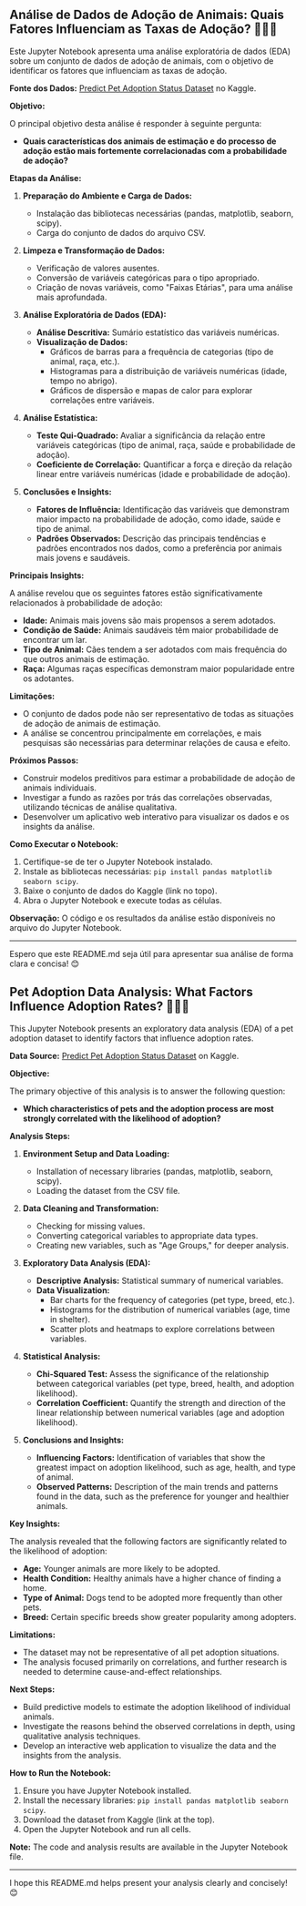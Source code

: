 ## Análise de Dados de Adoção de Animais: Quais Fatores Influenciam as Taxas de Adoção? 🐶🐱🐰

Este Jupyter Notebook apresenta uma análise exploratória de dados (EDA) sobre um conjunto de dados de adoção de animais, com o objetivo de identificar os fatores que influenciam as taxas de adoção.

**Fonte dos Dados:** [Predict Pet Adoption Status Dataset](https://www.kaggle.com/datasets/rabieelkharoua/predict-pet-adoption-status-dataset?resource=download) no Kaggle.

**Objetivo:**

O principal objetivo desta análise é responder à seguinte pergunta: 

* **Quais características dos animais de estimação e do processo de adoção estão mais fortemente correlacionadas com a probabilidade de adoção?**

**Etapas da Análise:**

1. **Preparação do Ambiente e Carga de Dados:**
    * Instalação das bibliotecas necessárias (pandas, matplotlib, seaborn, scipy).
    * Carga do conjunto de dados do arquivo CSV.

2. **Limpeza e Transformação de Dados:**
    * Verificação de valores ausentes.
    * Conversão de variáveis categóricas para o tipo apropriado.
    * Criação de novas variáveis, como "Faixas Etárias", para uma análise mais aprofundada.

3. **Análise Exploratória de Dados (EDA):**
    * **Análise Descritiva:** Sumário estatístico das variáveis numéricas.
    * **Visualização de Dados:**
        * Gráficos de barras para a frequência de categorias (tipo de animal, raça, etc.).
        * Histogramas para a distribuição de variáveis numéricas (idade, tempo no abrigo).
        * Gráficos de dispersão e mapas de calor para explorar correlações entre variáveis.

4. **Análise Estatística:**
    * **Teste Qui-Quadrado:** Avaliar a significância da relação entre variáveis categóricas (tipo de animal, raça, saúde e probabilidade de adoção).
    * **Coeficiente de Correlação:** Quantificar a força e direção da relação linear entre variáveis numéricas (idade e probabilidade de adoção).

5. **Conclusões e Insights:**
    * **Fatores de Influência:** Identificação das variáveis que demonstram maior impacto na probabilidade de adoção, como idade, saúde e tipo de animal.
    * **Padrões Observados:** Descrição das principais tendências e padrões encontrados nos dados, como a preferência por animais mais jovens e saudáveis.

**Principais Insights:**

A análise revelou que os seguintes fatores estão significativamente relacionados à probabilidade de adoção:

* **Idade:** Animais mais jovens são mais propensos a serem adotados.
* **Condição de Saúde:** Animais saudáveis ​​têm maior probabilidade de encontrar um lar.
* **Tipo de Animal:** Cães tendem a ser adotados com mais frequência do que outros animais de estimação.
* **Raça:** Algumas raças específicas demonstram maior popularidade entre os adotantes.

**Limitações:**

* O conjunto de dados pode não ser representativo de todas as situações de adoção de animais de estimação.
* A análise se concentrou principalmente em correlações, e mais pesquisas são necessárias para determinar relações de causa e efeito.

**Próximos Passos:**

* Construir modelos preditivos para estimar a probabilidade de adoção de animais individuais.
* Investigar a fundo as razões por trás das correlações observadas, utilizando técnicas de análise qualitativa.
* Desenvolver um aplicativo web interativo para visualizar os dados e os insights da análise.

**Como Executar o Notebook:**

1. Certifique-se de ter o Jupyter Notebook instalado.
2. Instale as bibliotecas necessárias: `pip install pandas matplotlib seaborn scipy`.
3. Baixe o conjunto de dados do Kaggle (link no topo).
4. Abra o Jupyter Notebook e execute todas as células.

**Observação:** O código e os resultados da análise estão disponíveis no arquivo do Jupyter Notebook.

---

Espero que este README.md seja útil para apresentar sua análise de forma clara e concisa! 😊 


## Pet Adoption Data Analysis: What Factors Influence Adoption Rates? 🐶🐱🐰

This Jupyter Notebook presents an exploratory data analysis (EDA) of a pet adoption dataset to identify factors that influence adoption rates.

**Data Source:** [Predict Pet Adoption Status Dataset](https://www.kaggle.com/datasets/rabieelkharoua/predict-pet-adoption-status-dataset?resource=download) on Kaggle.

**Objective:**

The primary objective of this analysis is to answer the following question:

* **Which characteristics of pets and the adoption process are most strongly correlated with the likelihood of adoption?**

**Analysis Steps:**

1. **Environment Setup and Data Loading:**
    * Installation of necessary libraries (pandas, matplotlib, seaborn, scipy).
    * Loading the dataset from the CSV file.

2. **Data Cleaning and Transformation:**
    * Checking for missing values.
    * Converting categorical variables to appropriate data types.
    * Creating new variables, such as "Age Groups," for deeper analysis.

3. **Exploratory Data Analysis (EDA):**
    * **Descriptive Analysis:** Statistical summary of numerical variables.
    * **Data Visualization:**
        * Bar charts for the frequency of categories (pet type, breed, etc.).
        * Histograms for the distribution of numerical variables (age, time in shelter).
        * Scatter plots and heatmaps to explore correlations between variables.

4. **Statistical Analysis:**
    * **Chi-Squared Test:** Assess the significance of the relationship between categorical variables (pet type, breed, health, and adoption likelihood).
    * **Correlation Coefficient:** Quantify the strength and direction of the linear relationship between numerical variables (age and adoption likelihood).

5. **Conclusions and Insights:**
    * **Influencing Factors:** Identification of variables that show the greatest impact on adoption likelihood, such as age, health, and type of animal.
    * **Observed Patterns:** Description of the main trends and patterns found in the data, such as the preference for younger and healthier animals.

**Key Insights:**

The analysis revealed that the following factors are significantly related to the likelihood of adoption:

* **Age:** Younger animals are more likely to be adopted.
* **Health Condition:** Healthy animals have a higher chance of finding a home.
* **Type of Animal:** Dogs tend to be adopted more frequently than other pets.
* **Breed:** Certain specific breeds show greater popularity among adopters.

**Limitations:**

* The dataset may not be representative of all pet adoption situations.
* The analysis focused primarily on correlations, and further research is needed to determine cause-and-effect relationships.

**Next Steps:**

* Build predictive models to estimate the adoption likelihood of individual animals.
* Investigate the reasons behind the observed correlations in depth, using qualitative analysis techniques.
* Develop an interactive web application to visualize the data and the insights from the analysis.

**How to Run the Notebook:**

1. Ensure you have Jupyter Notebook installed.
2. Install the necessary libraries: `pip install pandas matplotlib seaborn scipy`.
3. Download the dataset from Kaggle (link at the top).
4. Open the Jupyter Notebook and run all cells.

**Note:** The code and analysis results are available in the Jupyter Notebook file.

---

I hope this README.md helps present your analysis clearly and concisely! 😊 
